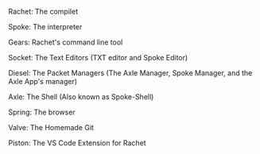 Rachet:
The compilet

Spoke:
The interpreter 

Gears:
Rachet's command line tool

Socket:
The Text Editors (TXT editor and Spoke Editor)

Diesel:
The Packet Managers (The Axle Manager, Spoke Manager, and the Axle App's manager)

Axle:
The Shell (Also known as Spoke-Shell)

Spring:
The browser

Valve:
The Homemade Git

Piston:
The VS Code Extension for Rachet
